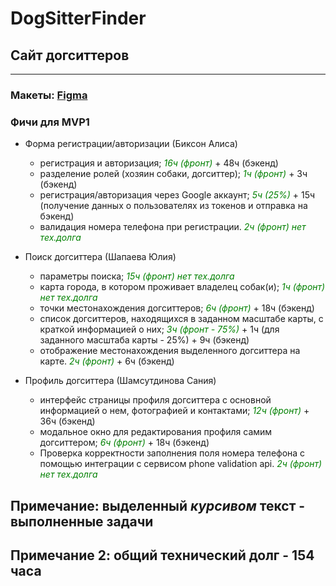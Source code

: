 # DogSitterFinder
## Сайт догситтеров
--------------------------
### Макеты: [Figma](https://www.figma.com/file/XxffsVfQXzZAovWFR1LKky/SberHubProject?type=design&node-id=0%3A1&mode=design&t=wKPq5bK26bBrxTas-1)
### Фичи для MVP1
* Форма регистрации/авторизации (Биксон Алиса)
  * регистрация и авторизация; <span style="color:green">*16ч (фронт)*</span> + 48ч (бэкенд)
  * разделение ролей (хозяин собаки, догситтер); <font color="#008000">*1ч (фронт)*</font> + 3ч (бэкенд)
  * регистрация/авторизация через Google аккаунт; <font color="green">*5ч (25%)*</font> + 15ч (получение данных о пользователях из токенов и отправка на бэкенд)
  * валидация номера телефона при регистрации. <font color="green">*2ч (фронт) нет тех.долга*</font>

* Поиск догситтера (Шапаева Юлия)
  * параметры поиска; <font color="green">*15ч (фронт) нет тех.долга*</font>
  * карта города, в котором проживает владелец собак(и); <font color="green">*1ч (фронт) нет тех.долга*</font>
  * точки местонахождения догситтеров; <font color="green">*6ч (фронт)*</font> + 18ч (бэкенд)
  * список догситтеров, находящихся в заданном масштабе карты, с краткой информацией о них; <font color="green">*3ч (фронт - 75%)*</font> + 1ч (для заданного масштаба карты - 25%) + 9ч (бэкенд)
  * отображение местонахождения выделенного догситтера на карте. <font color="green">*2ч (фронт)*</font> + 6ч (бэкенд)
 
* Профиль догситтера (Шамсутдинова Сания)
  * интерфейс страницы профиля догситтера с основной информацией о нем, фотографией и контактами; <font color="green">*12ч (фронт)*</font> + 36ч (бэкенд)
  * модальное окно для редактирования профиля самим догситтером; <font color="green">*6ч (фронт)*</font> + 18ч (бэкенд)
  * Проверка корректности заполнения поля номера телефона с помощью интеграции с сервисом phone validation api. <font color="green">*2ч (фронт) нет тех.долга*</font>

## Примечание: выделенный *курсивом* текст - выполненные задачи
## Примечание 2: общий технический долг - 154 часа

  
